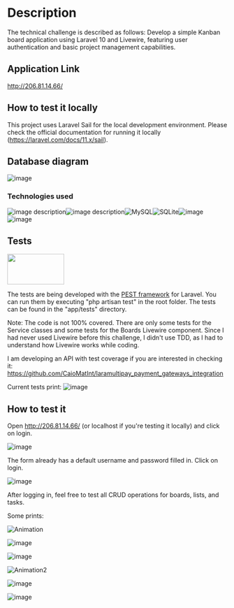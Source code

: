 # Description

The technical challenge is described as follows:
Develop a simple Kanban board application using Laravel 10 and Livewire, featuring user authentication and basic project management capabilities.

## Application Link

http://206.81.14.66/

## How to test it locally

This project uses Laravel Sail for the local development environment. Please check the official documentation for running it locally (https://laravel.com/docs/11.x/sail).

## Database diagram
![image](https://github.com/CaioMatInt/kanban_board_challenge/assets/40992883/3774aa22-e585-41af-b604-9dc5345807db)

### Technologies used
![image description](https://img.shields.io/badge/PHP-777BB4?style=for-the-badge&logo=php&logoColor=white)![image description](https://img.shields.io/badge/Laravel-FF2D20?style=for-the-badge&logo=laravel&logoColor=white)![MySQL](https://img.shields.io/badge/mysql-4479A1.svg?style=for-the-badge&logo=mysql&logoColor=white)![SQLite](https://img.shields.io/badge/sqlite-%2307405e.svg?style=for-the-badge&logo=sqlite&logoColor=white)![image](https://github.com/CaioMatInt/kanban_board_challenge/assets/40992883/abc8770a-cd58-44a8-9c9f-b3617888b061)![image](https://github.com/CaioMatInt/kanban_board_challenge/assets/40992883/3d69d44d-73ca-48a8-8611-df67e8e4fe5f)

## Tests 
<img src="https://github.com/CaioMatInt/payment_gateways_integration/assets/40992883/9be42c02-f192-4daf-809a-90a35aca2b77" width="130" height="70">

The tests are being developed with the [PEST framework](https://pestphp.com/) for Laravel. You can run them by executing "php artisan test" in the root folder. The tests can be found in the "app/tests" directory.

Note: The code is not 100% covered. There are only some tests for the Service classes and some tests for the Boards Livewire component. Since I had never used Livewire before this challenge, I didn't use TDD, as I had to understand how Livewire works while coding.

I am developing an API with test coverage if you are interested in checking it: https://github.com/CaioMatInt/laramultipay_payment_gateways_integration

Current tests print:
![image](https://github.com/CaioMatInt/kanban_board_challenge/assets/40992883/838202e1-7913-4c43-9086-3918875d2c3a)

## How to test it

Open http://206.81.14.66/ (or localhost if you're testing it locally) and click on login.

![image](https://github.com/CaioMatInt/kanban_board_challenge/assets/40992883/6ad668b1-6237-437f-b7c2-ff36c8a982e6)

The form already has a default username and password filled in. Click on login.

![image](https://github.com/CaioMatInt/kanban_board_challenge/assets/40992883/42f266b3-a5fc-43cd-8153-cda993e92dfb)

After logging in, feel free to test all CRUD operations for boards, lists, and tasks.

Some prints:

![Animation](https://github.com/CaioMatInt/kanban_board_challenge/assets/40992883/9a753631-29b7-4260-ab6d-8a23998a5816)

![image](https://github.com/CaioMatInt/kanban_board_challenge/assets/40992883/365e8e36-a974-4939-b0a7-a0a806cccc04)

![image](https://github.com/CaioMatInt/kanban_board_challenge/assets/40992883/d270d84d-7616-499a-befa-82fe3d00d348)

![Animation2](https://github.com/CaioMatInt/kanban_board_challenge/assets/40992883/0a644ba3-d7de-4ba7-9e27-d221cd76bdcb)

![image](https://github.com/CaioMatInt/kanban_board_challenge/assets/40992883/70ab8f0d-868c-4b59-9c90-046316c646c6)

![image](https://github.com/CaioMatInt/kanban_board_challenge/assets/40992883/95cf7650-9058-4bcd-a422-a4ca9a7aecf9)






